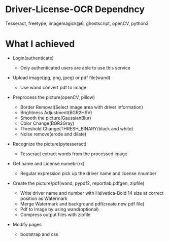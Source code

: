 # Driver-License-OCR Dependncy
Tesseract, freetype, imagemagick@6, ghostscript, openCV, python3

# What I achieved
- Login(authenticate)
  - Only authenticated users are able to use this service

- Upload image(jpg, png, jpeg) or pdf file(wand)
  - Use wand convert pdf to image

- Preprocess the picture(openCV, pillow)
  - Border Removal(Select image area with driver information)
  - Brightness Adjustment(BGR2HSV)
  - Smooth the picture(GaussianBlur)
  - Color Change(BGR2Gray)
  - Threshold Change(THRESH_BINARY/black and white)
  - Noise remove(erode and dilate)

- Recognize the picture(pytesseract)
  - Tesseract extract words from the processed image

- Get name and License numebr(rx)
  - Regular expression pick up the driver name and license nnumber

- Create the picture/pdf(wand, pypdf2, reportlab.pdfgen, zipfile)
  - Write driver name and number with Helvetica-Bold 14 size at correct position as Watermark
  - Merge Watermark and background pdf(create new pdf file)
  - Pdf to Image by using wand(optional)
  - Compress output files with zipfile

- Modify pages
  - bootstrap and css
